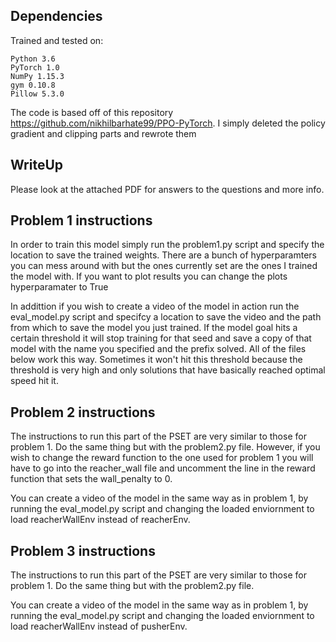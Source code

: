 ## Dependencies
Trained and tested on:
```
Python 3.6
PyTorch 1.0
NumPy 1.15.3
gym 0.10.8
Pillow 5.3.0
```

The code is based off of this repository https://github.com/nikhilbarhate99/PPO-PyTorch. I simply deleted the policy gradient and clipping parts and rewrote them
## WriteUp
Please look at the attached PDF for answers to the questions and more info. 

## Problem 1 instructions
In order to train this model simply run the problem1.py script and specify the location to save the trained weights. There are a bunch of hyperparamters you can mess around with but the ones currently set are the ones I trained the model with. If you want to plot results you can change the plots hyperparamater to True

In addittion if you wish to create a video of the model in action run the eval_model.py script and specifcy a location to save the video and the path from which to save the model you just trained. If the model goal hits a certain threshold it will stop training for that seed and save a copy of that model with the name you specified and the prefix solved. All of the files below work this way. Sometimes it won't hit this threshold because the threshold is very high and only solutions that have basically reached optimal speed hit it. 

## Problem 2 instructions 

The instructions to run this part of the PSET are very similar to those for problem 1. Do the same thing but with the problem2.py file. However, if you wish to change the reward function to the one used for problem 1 you will have to go into the reacher_wall file and uncomment the line in the reward function that sets the wall_penalty to 0. 

You can create a video of the model in the same way as in problem 1, by running the eval_model.py script and changing the loaded enviornment to load reacherWallEnv instead of reacherEnv.

## Problem 3 instructions
The instructions to run this part of the PSET are very similar to those for problem 1. Do the same thing but with the problem2.py file. 

You can create a video of the model in the same way as in problem 1, by running the eval_model.py script and changing the loaded enviornment to load reacherWallEnv instead of pusherEnv.



